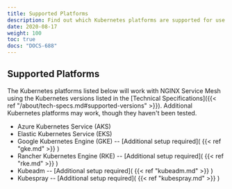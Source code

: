 ```yaml
---
title: Supported Platforms
description: Find out which Kubernetes platforms are supported for use with NGINX Service Mesh.
date: 2020-08-17
weight: 100
toc: true
docs: "DOCS-688"
---
```


## Supported Platforms

The Kubernetes platforms listed below will work with NGINX Service Mesh using the Kubernetes versions listed in the [Technical Specifications]({{< ref "/about/tech-specs.md#supported-versions" >}}). Additional Kubernetes platforms may work, though they haven't been tested.

- Azure Kubernetes Service (AKS)
- Elastic Kubernetes Service (EKS)
- Google Kubernetes Engine (GKE) -- [Additional setup required]( {{< ref "gke.md" >}} )
- Rancher Kubernetes Engine (RKE) -- [Additional setup required]( {{< ref "rke.md" >}} )
- Kubeadm -- [Additional setup required]( {{< ref "kubeadm.md" >}} )
- Kubespray -- [Additional setup required]( {{< ref "kubespray.md" >}} )
